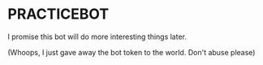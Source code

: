 # PRACTICEBOT

I promise this bot will do more interesting things later.

(Whoops, I just gave away the bot token to the world. Don't abuse please)